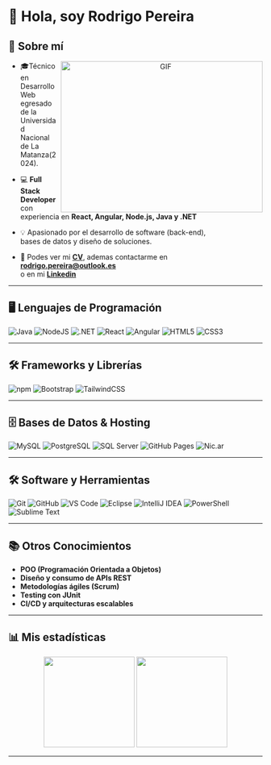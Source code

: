 # 👋 Hola, soy Rodrigo Pereira
## 🚀 Sobre mí
<a target="_blank" align="center">
  <img align="right" top="500" height="300" width="400" alt="GIF" src="https://media0.giphy.com/media/v1.Y2lkPTc5MGI3NjExZW1rMGN6NTd1aXB5bzE5OXU1MTc3dTZxbGlkYTU5MjQ5NG9sMmRqaiZlcD12MV9pbnRlcm5hbF9naWZfYnlfaWQmY3Q9Zw/qgQUggAC3Pfv687qPC/giphy.gif">
</a>

- 🎓Técnico en Desarrollo Web egresado de la Universidad <br> Nacional de La Matanza(2024).

- 💻 <strong>Full Stack Developer</strong> con experiencia en <strong>React, Angular, Node.js, Java y .NET </strong>

- 💡 Apasionado por el desarrollo de software (back-end), <br> bases de datos y diseño de soluciones.

- 📝 Podes ver mi [**CV**](https://drive.google.com/file/d/1tWHmxpAz8Jfz1B-NkxF6U3rNkeubIvPG/view?usp=sharing), ademas contactarme en <strong>rodrigo.pereira@outlook.es</strong><br> o en mi [**Linkedin**](https://www.linkedin.com/in/rodrigonicpereira)

---

## 🖥️ **Lenguajes de Programación**
![Java](https://img.shields.io/badge/Java-007396?style=flat&logo=openjdk&logoColor=white)
![NodeJS](https://img.shields.io/badge/Node.js-339933?style=flat&logo=node.js&logoColor=white)
![.NET](https://img.shields.io/badge/.NET-512BD4?style=flat&logo=dotnet&logoColor=white)
![React](https://img.shields.io/badge/React-20232A?style=flat&logo=react&logoColor=61DAFB)
![Angular](https://img.shields.io/badge/Angular-dd0031?style=flat&logo=angular&logoColor=white)
![HTML5](https://img.shields.io/badge/HTML5-E34F26?style=flat&logo=html5&logoColor=white)
![CSS3](https://img.shields.io/badge/CSS3-1572B6?style=flat&logo=css3&logoColor=white)

---

## 🛠️ **Frameworks y Librerías**
![npm](https://img.shields.io/badge/npm-CB3837?style=flat&logo=npm&logoColor=white)
![Bootstrap](https://img.shields.io/badge/Bootstrap-7952B3?style=flat&logo=bootstrap&logoColor=white)
![TailwindCSS](https://img.shields.io/badge/TailwindCSS-0ea5e9?style=flat&logo=tailwindcss&logoColor=white)

---

## 🗄️ **Bases de Datos & Hosting**
![MySQL](https://img.shields.io/badge/MySQL-4479A1?style=flat&logo=mysql&logoColor=white)
![PostgreSQL](https://img.shields.io/badge/PostgreSQL-4169E1?style=flat&logo=postgresql&logoColor=white)
![SQL Server](https://img.shields.io/badge/SQL%20Server-CC2927?style=flat&logo=microsoftsqlserver&logoColor=white)
![GitHub Pages](https://img.shields.io/badge/GitHub%20Pages-222222?style=flat&logo=githubpages&logoColor=white)
![Nic.ar](https://img.shields.io/badge/Nic.ar-000000?style=flat&logo=internetexplorer&logoColor=white)

---

## 🛠️ **Software y Herramientas**
![Git](https://img.shields.io/badge/Git-F05032?style=flat&logo=git&logoColor=white)
![GitHub](https://img.shields.io/badge/GitHub-181717?style=flat&logo=github&logoColor=white)
![VS Code](https://img.shields.io/badge/VS%20Code-007ACC?style=flat&logo=visualstudiocode&logoColor=white)
![Eclipse](https://img.shields.io/badge/Eclipse-2C2255?style=flat&logo=eclipse&logoColor=white)
![IntelliJ IDEA](https://img.shields.io/badge/IntelliJ%20IDEA-000000?style=flat&logo=intellijidea&logoColor=white)
![PowerShell](https://img.shields.io/badge/PowerShell-5391FE?style=flat&logo=powershell&logoColor=white)
![Sublime Text](https://img.shields.io/badge/Sublime%20Text-FF9800?style=flat&logo=sublimetext&logoColor=white)

---

## 📚 **Otros Conocimientos**
- **POO (Programación Orientada a Objetos)**  
- **Diseño y consumo de APIs REST**  
- **Metodologías ágiles (Scrum)**  
- **Testing con JUnit**  
- **CI/CD y arquitecturas escalables**

---

## 📊 **Mis estadísticas**
<p align="center">
	<img height="180em" src="https://github-readme-stats.vercel.app/api?username=RodriNicPereira&show_icons=true&theme=tokyonight" />
	<img height="180em" src="https://github-readme-stats.vercel.app/api/top-langs/?username=RodriNicPereira&theme=tokyonight&layout=compact" />
</p>

---
